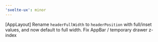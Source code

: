 ```yaml
---
'svelte-ux': minor
---
```


[AppLayout] Rename `headerFullWidth` to `headerPosition` with full/inset values, and now default to full width. Fix AppBar / temporary drawer z-index
